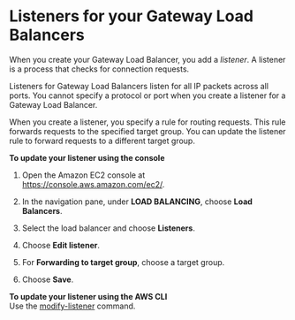 # Listeners for your Gateway Load Balancers<a name="gateway-listeners"></a>

When you create your Gateway Load Balancer, you add a *listener*\. A listener is a process that checks for connection requests\.

Listeners for Gateway Load Balancers listen for all IP packets across all ports\. You cannot specify a protocol or port when you create a listener for a Gateway Load Balancer\.

When you create a listener, you specify a rule for routing requests\. This rule forwards requests to the specified target group\. You can update the listener rule to forward requests to a different target group\.

**To update your listener using the console**

1. Open the Amazon EC2 console at [https://console\.aws\.amazon\.com/ec2/](https://console.aws.amazon.com/ec2/)\.

1. In the navigation pane, under **LOAD BALANCING**, choose **Load Balancers**\.

1. Select the load balancer and choose **Listeners**\.

1. Choose **Edit listener**\.

1. For **Forwarding to target group**, choose a target group\.

1. Choose **Save**\.

**To update your listener using the AWS CLI**  
Use the [modify\-listener](https://docs.aws.amazon.com/cli/latest/reference/elbv2/modify-listener.html) command\.